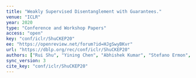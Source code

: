 ```yaml
---
title: "Weakly Supervised Disentanglement with Guarantees."
venue: "ICLR"
year: 2020
type: "Conference and Workshop Papers"
access: "open"
key: "conf/iclr/ShuCKEP20"
ee: "https://openreview.net/forum?id=HJgSwyBKvr"
url: "https://dblp.org/rec/conf/iclr/ShuCKEP20"
authors: ["Rui Shu", "Yining Chen", "Abhishek Kumar", "Stefano Ermon", "Ben Poole"]
sync_version: 3
cite_key: "conf/iclr/ShuCKEP20"
---
```

